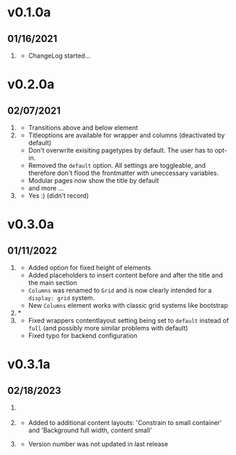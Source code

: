 
# v0.1.0a
##  01/16/2021

1. [](#new)
    * ChangeLog started...



# v0.2.0a
##  02/07/2021

1. [](#new)
    * Transitions above and below element
2. [](#improved)
    * Titleoptions are available for wrapper and columns (deactivated by default)
    * Don't overwrite exisiting pagetypes by default. The user has to opt-in.
    * Removed the  `default` option. All settings are toggleable, and therefore don't flood the frontmatter with uneccessary variables.
    * Modular pages now show the title by default
    * and more …
3. [](#bugfix)
    * Yes :) (didn’t record)


# v0.3.0a
##  01/11/2022

1. [](#new)
    * Added option for fixed height of elements
    * Added placeholders to insert content before and after the title and the main section
    * `Columns` was renamed to `Grid` and is now clearly intended for a `display: grid` system.
    * New `Columns` element works with classic grid systems like bootstrap
2. [](#improved)
    * 
3. [](#bugfix)
    * Fixed wrappers contentlayout setting being set to `default` instead of `full` (and possibly more similar problems with default)
    * Fixed typo for backend configuration

# v0.3.1a
##  02/18/2023

1. [](#new)

2. [](#improved)
    * Added to additional content layouts: 'Constrain to small container' and 'Background full width, content small'
3. [](#bugfix)
    * Version number was not updated in last release
